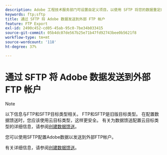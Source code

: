 ```yaml
---
description: Adobe 工程技术服务部门可设置自定义项目，以使用 SFTP 将您的数据重定向到外部 FTP 帐户。
keywords: ftp;sftp
title: 通过 SFTP 将 Adobe 数据发送到外部 FTP 帐户
feature: FTP Export
exl-id: 2490c452-cd05-45ab-95c0-7be34b033415
source-git-commit: 05b4dc07de567b25e71b47fd92743bee0b5621f8
workflow-type: tm+mt
source-wordcount: '118'
ht-degree: 37%

---
```


# 通过 SFTP 将 Adobe 数据发送到外部 FTP 帐户

>[!NOTE]
>
>以下信息与FTP和SFTP目标类型相关。 FTP和SFTP是旧版目标类型。 在配置数据馈送时，您应该使用云目标类型，这样更安全。 有关为数据馈送配置云目标类型的详细信息，请参阅[创建数据馈送](/help/export/analytics-data-feed/create-feed.md)。

您可以使用SFTP配置Adobe数据以发送到外部FTP帐户。

有关详细信息，请参阅[创建数据馈送](/help/export/analytics-data-feed/create-feed.md)。
